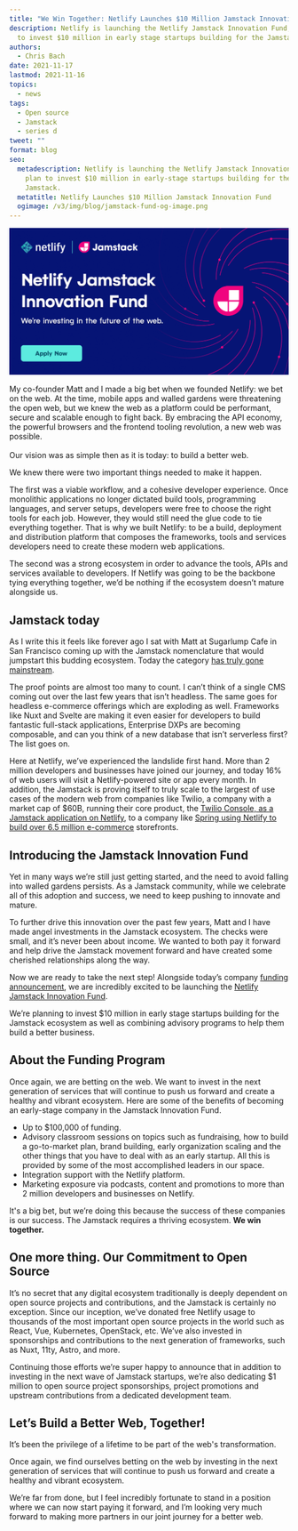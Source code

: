 ```yaml
---
title: "We Win Together: Netlify Launches $10 Million Jamstack Innovation Fund"
description: Netlify is launching the Netlify Jamstack Innovation Fund, a plan
  to invest $10 million in early stage startups building for the Jamstack.
authors:
  - Chris Bach
date: 2021-11-17
lastmod: 2021-11-16
topics:
  - news
tags:
  - Open source
  - Jamstack
  - series d
tweet: ""
format: blog
seo:
  metadescription: Netlify is launching the Netlify Jamstack Innovation Fund, a
    plan to invest $10 million in early-stage startups building for the
    Jamstack.
  metatitle: Netlify Launches $10 Million Jamstack Innovation Fund
  ogimage: /v3/img/blog/jamstack-fund-og-image.png
---
```

[![Netlify Jamstack Innovation Fund with Jamstack logo](/v3/img/blog/jamstack-fund-og-image.png)](https://www.netlify.com/jamstack-fund)

My co-founder Matt and I made a big bet when we founded Netlify: we bet on the web. At the time, mobile apps and walled gardens were threatening the open web, but we knew the web as a platform could be performant, secure and scalable enough to fight back. By embracing the API economy, the powerful browsers and the frontend tooling revolution, a new web was possible. \
\
Our vision was as simple then as it is today: to build a better web. 

We knew there were two important things needed to make it happen.

The first was a viable workflow, and a cohesive developer experience. Once monolithic applications no longer dictated build tools, programming languages, and server setups, developers were free to choose the right tools for each job. However, they would still need the glue code to tie everything together. That is why we built Netlify: to be a build, deployment and distribution platform that composes the frameworks, tools and services developers need to create these modern web applications.

The second was a strong ecosystem in order to advance the tools, APIs and services available to developers. If Netlify was going to be the backbone tying everything together, we’d be nothing if the ecosystem doesn’t mature alongside us.

## Jamstack today 

As I write this it feels like forever ago I sat with Matt at Sugarlump Cafe in San Francisco coming up with the Jamstack nomenclature that would jumpstart this budding ecosystem. Today the category [has truly gone mainstream](https://jamstack.org/survey/2021/). 

The proof points are almost too many to count. I can’t think of a single CMS coming out over the last few years that isn’t headless. The same goes for headless e-commerce offerings which are exploding as well. Frameworks like Nuxt and Svelte are making it even easier for developers to build fantastic full-stack applications, Enterprise DXPs are becoming composable, and can you think of a new database that isn’t serverless first? The list goes on.

Here at Netlify, we’ve experienced the landslide first hand. More than 2 million developers and businesses have joined our journey, and today 16% of web users will visit a Netlify-powered site or app every month. In addition, the Jamstack is proving itself to truly scale to the largest of use cases of the modern web from companies like Twilio, a company with a market cap of $60B, running their core product, the [Twilio Console, as a Jamstack application on Netlify,](https://www.netlify.com/blog/2021/11/08/twilio-console-a-large-scale-migration-to-jamstack/) to a company like [Spring using Netlify to build over 6.5 million e-commerce](https://www.netlify.com/blog/2021/03/08/spring-uses-netlify-to-scale-social-commerce-and-boost-conversion-for-creators/) storefronts.

## Introducing the Jamstack Innovation Fund

Yet in many ways we’re still just getting started, and the need to avoid falling into walled gardens persists. As a Jamstack community, while we celebrate all of this adoption and success, we need to keep pushing to innovate and mature.

To further drive this innovation over the past few years, Matt and I have made angel investments in the Jamstack ecosystem. The checks were small, and it’s never been about income. We wanted to both pay it forward and help drive the Jamstack movement forward and have created some cherished relationships along the way.

Now we are ready to take the next step! Alongside today’s company [funding announcement](https://www.netlify.com/press/netlify-raises-usd105-million-to-transform-development-for-the-modern-web), we are incredibly excited to be launching the [Netlify Jamstack Innovation Fund](https://www.netlify.com/jamstack-fund).

We’re planning to invest $10 million in early stage startups building for the Jamstack ecosystem as well as combining advisory programs to help them build a better business.

## About the Funding Program

Once again, we are betting on the web. We want to invest in the next generation of services that will continue to push us forward and create a healthy and vibrant ecosystem. Here are some of the benefits of becoming an early-stage company in the Jamstack Innovation Fund.

* Up to $100,000 of funding.
* Advisory classroom sessions on topics such as fundraising, how to build a go-to-market plan, brand building, early organization scaling and the other things that you have to deal with as an early startup. All this is provided by some of the most accomplished leaders in our space. 
* Integration support with the Netlify platform.
* Marketing exposure via podcasts, content and promotions to more than 2 million developers and businesses on Netlify. 

It's a big bet, but we’re doing this because the success of these companies is our success. The Jamstack requires a thriving ecosystem. **We win together.**

## One more thing. Our Commitment to Open Source

It’s no secret that any digital ecosystem traditionally is deeply dependent on open source projects and contributions, and the Jamstack is certainly no exception. Since our inception, we’ve donated free Netlify usage to thousands of the most important open source projects in the world such as React, Vue, Kubernetes, OpenStack, etc. We’ve also invested in sponsorships and contributions to the next generation of frameworks, such as Nuxt, 11ty, Astro, and more.

Continuing those efforts we’re super happy to announce that in addition to investing in the next wave of Jamstack startups, we’re also dedicating $1 million to open source project sponsorships, project promotions and upstream contributions from a dedicated development team.

## Let’s Build a Better Web, Together!

It’s been the privilege of a lifetime to be part of the web's transformation.

Once again, we find ourselves betting on the web by investing in the next generation of services that will continue to push us forward and create a healthy and vibrant ecosystem. 

We’re far from done, but I feel incredibly fortunate to stand in a position where we can now start paying it forward, and I’m looking very much forward to making more partners in our joint journey for a better web.